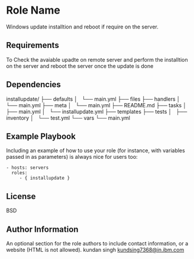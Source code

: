 Role Name
=========

Windows update installtion and reboot if require  on the server.

Requirements
------------

To Check the avaiable upadte on remote server and perform the installtion on the server and reboot the server once the update is done


Dependencies
------------

installupdate/
├── defaults
│   └── main.yml
├── files
├── handlers
│   └── main.yml
├── meta
│   └── main.yml
├── README.md
├── tasks
│   ├── main.yml
│   └── installupdate.yml
├── templates
├── tests
│   ├── inventory
│   └── test.yml
└── vars
    └── main.yml


Example Playbook
----------------

Including an example of how to use your role (for instance, with variables passed in as parameters) is always nice for users too:

    - hosts: servers
      roles:
         - { installupdate }

License
-------

BSD

Author Information
------------------

An optional section for the role authors to include contact information, or a website (HTML is not allowed).
kundan singh
kundsing7368@in.ibm.com
